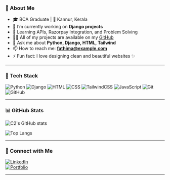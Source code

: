 ### 💫 About Me
- 🎓 BCA Graduate | 📍 Kannur, Kerala  
- 🔭 I’m currently working on **Django projects**
- 🌱 Learning APIs, Razorpay Integration, and Problem Solving
- 👨‍💻 All of my projects are available on my [GitHub](https://github.com/fathimamp)
- 💬 Ask me about **Python, Django, HTML, Tailwind**
- 📫 How to reach me: **fathima@example.com**
- ⚡ Fun fact: I love designing clean and beautiful websites ✨

---

### 🚀 Tech Stack

![Python](https://img.shields.io/badge/Python-3776AB?style=for-the-badge&logo=python&logoColor=white)
![Django](https://img.shields.io/badge/Django-092E20?style=for-the-badge&logo=django&logoColor=white)
![HTML](https://img.shields.io/badge/HTML5-E34F26?style=for-the-badge&logo=html5&logoColor=white)
![CSS](https://img.shields.io/badge/CSS3-1572B6?style=for-the-badge&logo=css3&logoColor=white)
![TailwindCSS](https://img.shields.io/badge/Tailwind-38B2AC?style=for-the-badge&logo=tailwind-css&logoColor=white)
![JavaScript](https://img.shields.io/badge/JavaScript-ES6-yellow?style=for-the-badge)
![Git](https://img.shields.io/badge/Git-F05032?style=for-the-badge&logo=git&logoColor=white)
![GitHub](https://img.shields.io/badge/GitHub-181717?style=for-the-badge&logo=github)

---

### 📊 GitHub Stats

![C2's GitHub stats](https://github-readme-stats.vercel.app/api?username=fathimamp&show_icons=true&theme=tokyonight)

![Top Langs](https://github-readme-stats.vercel.app/api/top-langs/?username=fathimamp&layout=compact&theme=tokyonight)

---

### 🔗 Connect with Me

[![LinkedIn](https://img.shields.io/badge/LinkedIn-blue?style=for-the-badge&logo=linkedin&logoColor=white)](https://www.linkedin.com/in/your-link)  
[![Portfolio](https://img.shields.io/badge/My_Portfolio-Click_Here-orange?style=for-the-badge)](https://your-portfolio-link.com)

---

